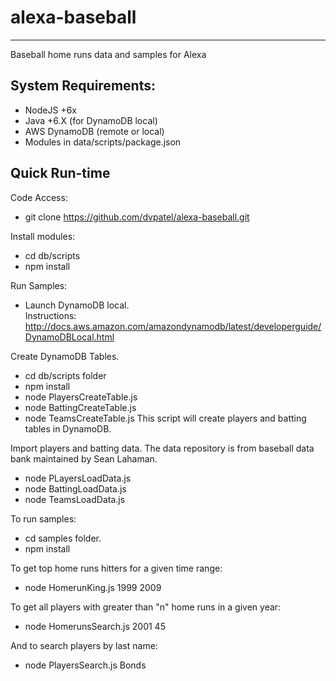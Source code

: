 # alexa-baseball
-------------------
Baseball home runs data and samples for Alexa

System Requirements:
-------------------
*  NodeJS +6x
*  Java +6.X (for DynamoDB local)
*  AWS DynamoDB (remote or local)
*  Modules in data/scripts/package.json

Quick Run-time
-------------------
Code Access:  
*  git clone https://github.com/dvpatel/alexa-baseball.git

Install modules:  
*  cd db/scripts
*  npm install
	
Run Samples:  
*  Launch DynamoDB local.  
Instructions:  http://docs.aws.amazon.com/amazondynamodb/latest/developerguide/DynamoDBLocal.html

Create DynamoDB Tables.
*  cd db/scripts folder
*  npm install
*  node PlayersCreateTable.js
*  node BattingCreateTable.js
*  node TeamsCreateTable.js
This script will create players and batting tables in DynamoDB. 

Import players and batting data.  The data repository is from baseball data bank maintained by Sean Lahaman.
*  node PLayersLoadData.js
*  node BattingLoadData.js
*  node TeamsLoadData.js

To run samples:
*  cd samples folder.
*  npm install

To get top home runs hitters for a given time range:
*  node HomerunKing.js 1999 2009

To get all players with greater than "n" home runs in a given year:  
*  node HomerunsSearch.js 2001 45

And to search players by last name:
*  node PlayersSearch.js Bonds